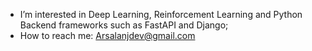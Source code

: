- I’m interested in Deep Learning, Reinforcement Learning and Python Backend frameworks such as FastAPI and Django;
- How to reach me: Arsalanjdev@gmail.com

